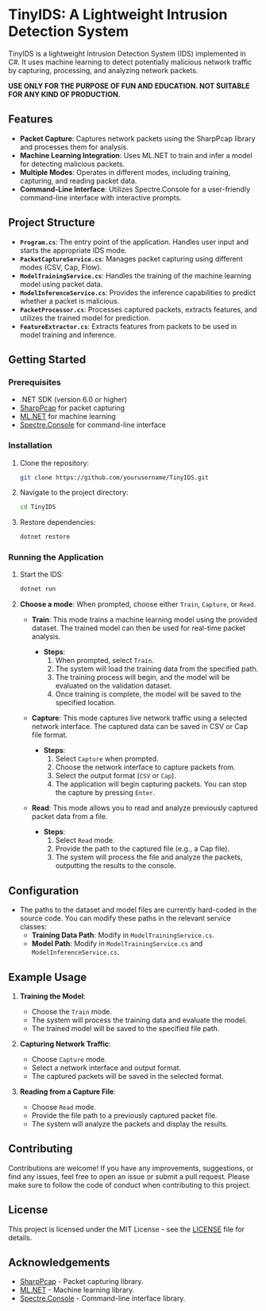 # TinyIDS: A Lightweight Intrusion Detection System

TinyIDS is a lightweight Intrusion Detection System (IDS) implemented in C#. It uses machine learning to detect potentially malicious network traffic by capturing, processing, and analyzing network packets.

**USE ONLY FOR THE PURPOSE OF FUN AND EDUCATION. NOT SUITABLE FOR ANY KIND OF PRODUCTION.**

## Features

- **Packet Capture**: Captures network packets using the SharpPcap library and processes them for analysis.
- **Machine Learning Integration**: Uses ML.NET to train and infer a model for detecting malicious packets.
- **Multiple Modes**: Operates in different modes, including training, capturing, and reading packet data.
- **Command-Line Interface**: Utilizes Spectre.Console for a user-friendly command-line interface with interactive prompts.

## Project Structure

- **`Program.cs`**: The entry point of the application. Handles user input and starts the appropriate IDS mode.
- **`PacketCaptureService.cs`**: Manages packet capturing using different modes (CSV, Cap, Flow).
- **`ModelTrainingService.cs`**: Handles the training of the machine learning model using packet data.
- **`ModelInferenceService.cs`**: Provides the inference capabilities to predict whether a packet is malicious.
- **`PacketProcessor.cs`**: Processes captured packets, extracts features, and utilizes the trained model for prediction.
- **`FeatureExtractor.cs`**: Extracts features from packets to be used in model training and inference.

## Getting Started

### Prerequisites

- .NET SDK (version 6.0 or higher)
- [SharpPcap](https://github.com/chmorgan/sharppcap) for packet capturing
- [ML.NET](https://dotnet.microsoft.com/apps/machinelearning-ai/ml-dotnet) for machine learning
- [Spectre.Console](https://spectreconsole.net/) for command-line interface

### Installation

1. Clone the repository:
   ```bash
   git clone https://github.com/yourusername/TinyIDS.git
   ```
2. Navigate to the project directory:
   ```bash
   cd TinyIDS
   ```
3. Restore dependencies:
    ```bash
    dotnet restore
    ```
    
### Running the Application
1. Start the IDS:
    ```bash
    dotnet run
    ```
2. **Choose a mode**: When prompted, choose either `Train`, `Capture`, or `Read`.

   - **Train**: This mode trains a machine learning model using the provided dataset. The trained model can then be used for real-time packet analysis.
     - **Steps**:
       1. When prompted, select `Train`.
       2. The system will load the training data from the specified path.
       3. The training process will begin, and the model will be evaluated on the validation dataset.
       4. Once training is complete, the model will be saved to the specified location.

   - **Capture**: This mode captures live network traffic using a selected network interface. The captured data can be saved in CSV or Cap file format.
     - **Steps**:
       1. Select `Capture` when prompted.
       2. Choose the network interface to capture packets from.
       3. Select the output format (`CSV` or `Cap`).
       4. The application will begin capturing packets. You can stop the capture by pressing `Enter`.

   - **Read**: This mode allows you to read and analyze previously captured packet data from a file.
     - **Steps**:
       1. Select `Read` mode.
       2. Provide the path to the captured file (e.g., a Cap file).
       3. The system will process the file and analyze the packets, outputting the results to the console.

## Configuration

- The paths to the dataset and model files are currently hard-coded in the source code. You can modify these paths in the relevant service classes:
  - **Training Data Path**: Modify in `ModelTrainingService.cs`.
  - **Model Path**: Modify in `ModelTrainingService.cs` and `ModelInferenceService.cs`.

## Example Usage

1. **Training the Model**:
   - Choose the `Train` mode.
   - The system will process the training data and evaluate the model.
   - The trained model will be saved to the specified file path.

2. **Capturing Network Traffic**:
   - Choose `Capture` mode.
   - Select a network interface and output format.
   - The captured packets will be saved in the selected format.

3. **Reading from a Capture File**:
   - Choose `Read` mode.
   - Provide the file path to a previously captured packet file.
   - The system will analyze the packets and display the results.

## Contributing

Contributions are welcome! If you have any improvements, suggestions, or find any issues, feel free to open an issue or submit a pull request. Please make sure to follow the code of conduct when contributing to this project.

## License

This project is licensed under the MIT License - see the [LICENSE](LICENSE) file for details.

## Acknowledgements

- [SharpPcap](https://github.com/chmorgan/sharppcap) - Packet capturing library.
- [ML.NET](https://dotnet.microsoft.com/apps/machinelearning-ai/ml-dotnet) - Machine learning library.
- [Spectre.Console](https://spectreconsole.net/) - Command-line interface library.
